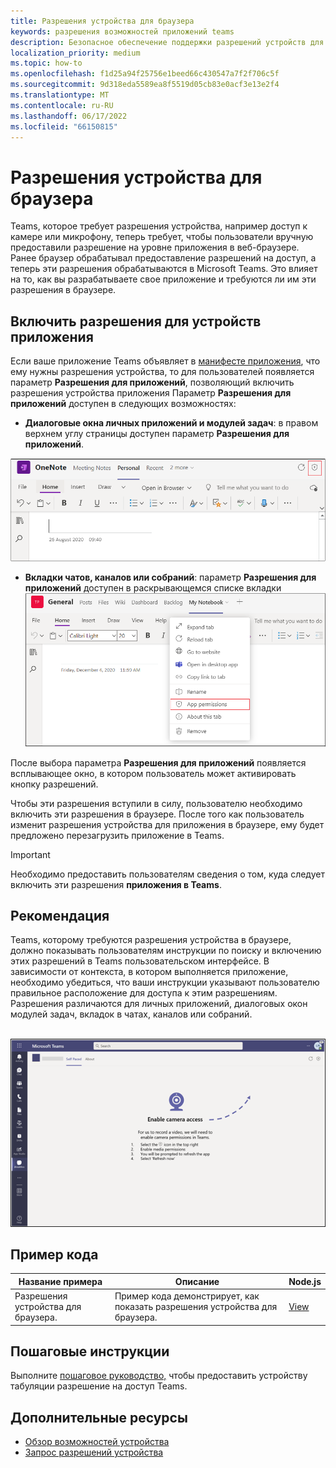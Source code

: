 ```yaml
---
title: Разрешения устройства для браузера
keywords: разрешения возможностей приложений teams
description: Безопасное обеспечение поддержки разрешений устройств для приложений в нашем веб-клиенте
localization_priority: medium
ms.topic: how-to
ms.openlocfilehash: f1d25a94f25756e1beed66c430547a7f2f706c5f
ms.sourcegitcommit: 9d318eda5589ea8f5519d05cb83e0acf3e13e2f4
ms.translationtype: MT
ms.contentlocale: ru-RU
ms.lasthandoff: 06/17/2022
ms.locfileid: "66150815"
---
```

# <a name="device-permissions-for-the-browser"></a>Разрешения устройства для браузера

Teams, которое требует разрешения устройства, например доступ к камере или микрофону, теперь требует, чтобы пользователи вручную предоставили разрешение на уровне приложения в веб-браузере. Ранее браузер обрабатывал предоставление разрешений на доступ, а теперь эти разрешения обрабатываются в Microsoft Teams. Это влияет на то, как вы разрабатываете свое приложение и требуются ли им эти разрешения в браузере.

## <a name="enable-apps-device-permissions"></a>Включить разрешения для устройств приложения

Если ваше приложение Teams объявляет в [манифесте приложения](native-device-permissions.md#specify-permissions), что ему нужны разрешения устройства, то для пользователей появляется параметр **Разрешения для приложений**, позволяющий включить разрешения устройства приложения Параметр **Разрешения для приложений** доступен в следующих возможностях:

* **Диалоговые окна личных приложений и модулей задач**: в правом верхнем углу страницы доступен параметр **Разрешения для приложений**.
<img src="../../assets/images/tabs/apppermissions.png" alt="App permissions button" width="800"/>

* **Вкладки чатов, каналов или собраний**: параметр **Разрешения для приложений** доступен в раскрывающемся списке вкладки ![Раскрывающийся список разрешений для приложений](../../assets/images/tabs/drop-downapppermissions.png)

После выбора параметра **Разрешения для приложений** появляется всплывающее окно, в котором пользователь может активировать кнопку разрешений.

Чтобы эти разрешения вступили в силу, пользователю необходимо включить эти разрешения в браузере. После того как пользователь изменит разрешения устройства для приложения в браузере, ему будет предложено перезагрузить приложение в Teams.

> [!IMPORTANT]
> Необходимо предоставить пользователям сведения о том, куда следует включить эти разрешения **приложения в Teams**.

## <a name="recommendation"></a>Рекомендация

Teams, которому требуются разрешения устройства в браузере, должно показывать пользователям инструкции по поиску и включению этих разрешений в Teams пользовательском интерфейсе. В зависимости от контекста, в котором выполняется приложение, необходимо убедиться, что ваши инструкции указывают пользователю правильное расположение для доступа к этим разрешениям. Разрешения различаются для личных приложений, диалоговых окон модулей задач, вкладок в чатах, каналов или собраний.

</br>
<img src="../../assets/images/tabs/enable-access.png" alt="Enable camera access" width="800"/>

## <a name="code-sample"></a>Пример кода

|Название примера | Описание | Node.js |
|----------------|-----------------|--------------|
| Разрешения устройства для браузера. | Пример кода демонстрирует, как показать разрешения устройства для браузера. | [View](https://github.com/OfficeDev/Microsoft-Teams-Samples/tree/main/samples/tab-device-permissions/nodejs) |

## <a name="step-by-step-guide"></a>Пошаговые инструкции

Выполните [пошаговое руководство,](../../sbs-tab-device-permissions.yml) чтобы предоставить устройству табуляции разрешение на доступ Teams.

## <a name="see-also"></a>Дополнительные ресурсы

* [Обзор возможностей устройства](device-capabilities-overview.md)
* [Запрос разрешений устройства](native-device-permissions.md)
